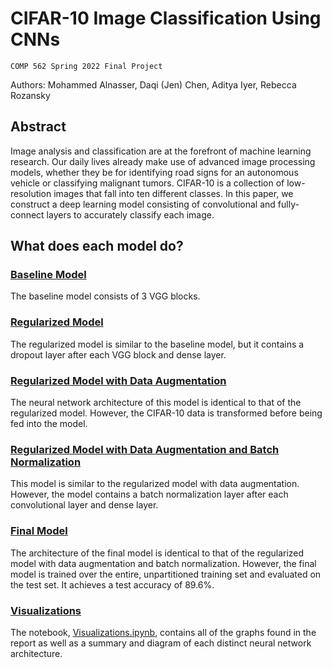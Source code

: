 # CIFAR-10 Image Classification Using CNNs
`COMP 562 Spring 2022 Final Project`

Authors: Mohammed Alnasser, Daqi (Jen) Chen, Aditya Iyer, Rebecca Rozansky

## Abstract

Image analysis and classification are at the forefront of machine learning research. Our daily lives already make use of advanced image processing models, whether they be for identifying road signs for an autonomous vehicle or classifying malignant tumors. CIFAR-10 is a collection of low-resolution images that fall into ten different classes. In this paper, we construct a deep learning model consisting of convolutional and fully-connect layers to accurately classify each image.

## What does each model do?

### [Baseline Model](Baseline_Model.ipynb)

The baseline model consists of 3 VGG blocks.

### [Regularized Model](Regularized_Model.ipynb)

The regularized model is similar to the baseline model, but it contains a dropout layer after each VGG block and dense layer.

### [Regularized Model with Data Augmentation](Model_with_Data_Augmentation.ipynb)

The neural network architecture of this model is identical to that of the regularized model. However, the CIFAR-10 data is transformed before being fed into the model.

### [Regularized Model with Data Augmentation and Batch Normalization](Model_with_Batch_Normalization.ipynb)

This model is similar to the regularized model with data augmentation. However, the model contains a batch normalization layer after each convolutional layer and dense layer.

### [Final Model](Final_Model.ipynb)

The architecture of the final model is identical to that of the regularized model with data augmentation and batch normalization. However, the final model is trained over the entire, unpartitioned training set and evaluated on the test set. It achieves a test accuracy of 89.6%.

### [Visualizations](Visualizations.ipynb)

The notebook, <a href="Visualizations.ipynb">Visualizations.ipynb</a>, contains all of the graphs found in the report as well as a summary and diagram of each distinct neural network architecture.

